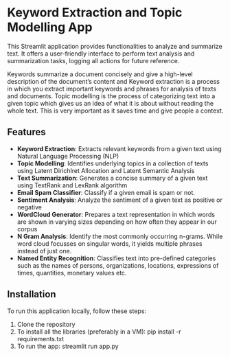 # Keyword Extraction and Topic Modelling App

This Streamlit application provides functionalities to analyze and summarize text. It offers a user-friendly interface to perform text analysis and summarization tasks, logging all actions for future reference.

Keywords summarize a document concisely and give a high-level description of the document’s content and Keyword extraction is a process in which you extract important keywords and phrases for analysis of texts and documents. Topic modelling is the process of categorizing text into a given topic which gives us an idea of what it is about without reading the whole text. This is very important as it saves time and give people a context.

## Features

- **Keyword Extraction**: Extracts relevant keywords from a given text using Natural Language Processing (NLP)
- **Topic Modelling**: Identifies underlying topics in a collection of texts using Latent Dirichlret Allocation and Latent Semantic Analysis
- **Text Summarization**: Generates a concise summary of a given text using TextRank and LexRank algorithm
- **Email Spam Classifier**: Classify if a given email is spam or not.
- **Sentiment Analysis**: Analyze the sentiment of a given text as positive or negative 
- **WordCloud Generator**: Prepares a text representation in which words are shown in varying sizes depending on how often they appear in our corpus
- **N Gram Analysis**: Identify the most commonly occurring n-grams. While word cloud focusses on singular words, it yields multiple phrases instead of just one.
- **Named Entity Recognition**: Classifies text into pre-defined categories such as the names of persons, organizations, locations, expressions of times, quantities, monetary values etc.

## Installation

To run this application locally, follow these steps:

1. Clone the repository
2. To install all the libraries (preferably in a VM): pip install -r requirements.txt
3. To run the app: streamlit run app.py
